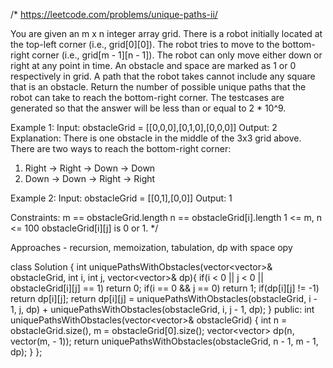 /*
https://leetcode.com/problems/unique-paths-ii/

You are given an m x n integer array grid. There is a robot initially located at the top-left corner (i.e., grid[0][0]). The robot tries to move to the bottom-right corner (i.e., grid[m - 1][n - 1]). The robot can only move either down or right at any point in time.
An obstacle and space are marked as 1 or 0 respectively in grid. A path that the robot takes cannot include any square that is an obstacle.
Return the number of possible unique paths that the robot can take to reach the bottom-right corner.
The testcases are generated so that the answer will be less than or equal to 2 * 10^9.

Example 1:
Input: obstacleGrid = [[0,0,0],[0,1,0],[0,0,0]]
Output: 2
Explanation: There is one obstacle in the middle of the 3x3 grid above.
There are two ways to reach the bottom-right corner:
1. Right -> Right -> Down -> Down
2. Down -> Down -> Right -> Right

Example 2:
Input: obstacleGrid = [[0,1],[0,0]]
Output: 1
 
Constraints:
m == obstacleGrid.length
n == obstacleGrid[i].length
1 <= m, n <= 100
obstacleGrid[i][j] is 0 or 1.
*/

Approaches - recursion, memoization, tabulation, dp with space opy

class Solution {
    int uniquePathsWithObstacles(vector<vector<int>>& obstacleGrid, int i, int j, vector<vector<int>>& dp){
        if(i < 0 || j < 0 || obstacleGrid[i][j] == 1) return 0;
        if(i == 0 && j == 0) return 1;
        if(dp[i][j] != -1) return dp[i][j];
        return dp[i][j] = uniquePathsWithObstacles(obstacleGrid, i - 1, j, dp) + uniquePathsWithObstacles(obstacleGrid, i, j - 1, dp);
    }
public:
    int uniquePathsWithObstacles(vector<vector<int>>& obstacleGrid) {
        int n = obstacleGrid.size(), m = obstacleGrid[0].size();
        vector<vector<int>> dp(n, vector<int>(m, - 1));
        return uniquePathsWithObstacles(obstacleGrid, n - 1, m - 1, dp);
    }
};